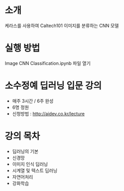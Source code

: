 # 소개
케라스를 사용하여 Caltech101 이미지를 분류하는 CNN 모델

# 실행 방법
Image CNN Classification.ipynb 파일 열기

# 소수정예 딥러닝 입문 강의
- 매주 3시간 / 6주 완성
- 6명 정원
- 신청방법 : <http://aidev.co.kr/lecture>

# 강의 목차
- 딥러닝의 기본
- 신경망
- 이미지 인식 딥러닝
- 시계열 및 텍스트 딥러닝
- 자연어처리
- 강화학습

